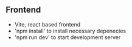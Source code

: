 ## Frontend

- Vite, react based frontend
- 'npm install' to install necessary depenecies
- 'npm run dev' to start development server